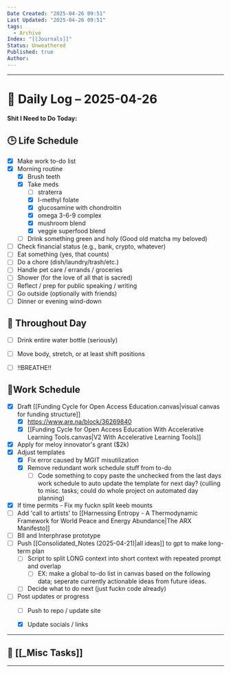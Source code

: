 ```yaml
---
Date Created: "2025-04-26 09:51"
Last Updated: "2025-04-26 09:51"
tags:
  - Archive
Index: "[[Journals]]"
Status: Unweathered
Published: true
Author:
---
```

---

# 📆 Daily Log – 2025-04-26

**Shit I Need to Do Today:**

## 🕒 Life Schedule

- [x] Make work to-do list  
- [x] Morning routine  
	- [x] Brush teeth  
	- [x] Take meds  
		- [ ] straterra
		- [x] l-methyl folate
		- [x] glucosamine with chondroitin
		- [x] omega 3-6-9 complex
		- [x] mushroom blend
		- [x] veggie superfood blend
	- [ ] Drink something green and holy (Good old matcha my beloved)  
- [ ] Check financial status (e.g., bank, crypto, whatever)
- [ ] Eat something (yes, that counts)
- [ ] Do a chore (dish/laundry/trash/etc.)
- [ ] Handle pet care / errands / groceries  
- [ ] Shower (for the love of all that is sacred)
- [ ] Reflect / prep for public speaking / writing
- [ ] Go outside (optionally with friends)
- [ ] Dinner or evening wind-down

## 🌱 Throughout Day

- [ ] Drink entire water bottle (seriously)
- [ ] Move body, stretch, or at least shift positions
- [ ] !!BREATHE!!


## 🤑Work Schedule

- [x] Draft [[Funding Cycle for Open Access Education.canvas|visual canvas for funding structure]]
	- [x] https://www.are.na/block/36269840
	- [x] [[Funding Cycle for Open Access Education With Accelerative Learning Tools.canvas|V2 With Accelerative Learning Tools]]
- [x] Apply for meloy innovator's grant ($2k)
- [x] Adjust templates
	- [x] Fix error caused by MGIT misutilization
	- [x] Remove redundant work schedule stuff from to-do
		- [ ] Code something to copy paste the unchecked from the last days work schedule to auto update the template for next day? (culling to misc. tasks; could do whole project on automated day planning)
- [x] If time permits - Fix my fuckn split keeb mounts
- [ ] Add 'call to artists' to [[Harnessing Entropy - A Thermodynamic Framework for World Peace and Energy Abundance|The ARX Manifesto]]
- [ ] BII and Interphrase prototype
- [ ] Push [[Consolidated_Notes (2025-04-21)|all ideas]] to gpt to make long-term plan
	- [ ] Script to split LONG context into short context with repeated prompt and overlap
		- [ ] EX: make a global to-do list in canvas based on the following data; seperate currently actionable ideas from future ideas.
	- [ ] Decide what to do next (just fuckn code already)
- [ ] Post updates or progress  
	- [ ] Push to repo / update site  
	- [x] Update socials / links


---

## 🧠 [[_Misc Tasks]]

---

